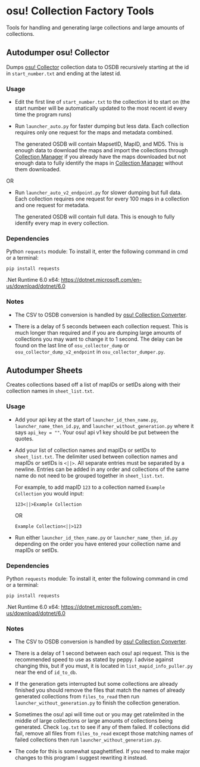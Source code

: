 # osu! Collection Factory Tools

Tools for handling and generating large collections and large amounts of collections.

## Autodumper osu! Collector

Dumps [osu! Collector](https://osucollector.com/) collection data to OSDB recursively starting at the id in `start_number.txt` and ending at the latest id.

### Usage

- Edit the first line of `start_number.txt` to the collection id to start on (the start number will be automatically updated to the most recent id every time the program runs)

- Run `launcher_auto.py` for faster dumping but less data. Each collection requires only one request for the maps and metadata combined. 

    The generated OSDB will contain MapsetID, MapID, and MD5. This is enough data to download the maps and import the collections through [Collection Manager](https://github.com/Piotrekol/CollectionManager) if you already have the maps downloaded but not enough data to fully identify the maps in [Collection Manager](https://github.com/Piotrekol/CollectionManager) without them downloaded.

OR

- Run `launcher_auto_v2_endpoint.py` for slower dumping but full data. Each collection requires one request for every 100 maps in a collection and one request for metadata.

    The generated OSDB will contain full data. This is enough to fully identify every map in every collection.

### Dependencies

Python `requests` module: To install it, enter the following command in cmd or a terminal:

```
pip install requests
```

.Net Runtime 6.0 x64: https://dotnet.microsoft.com/en-us/download/dotnet/6.0

### Notes

- The CSV to OSDB conversion is handled by [osu! Collection Converter](https://github.com/Kuuuube/osu_CollectionConverter).

- There is a delay of 5 seconds between each collection request. This is much longer than required and if you are dumping large amounts of collections you may want to change it to 1 second. The delay can be found on the last line of `osu_collector_dump` or `osu_collector_dump_v2_endpoint` in `osu_collector_dumper.py`.

## Autodumper Sheets

Creates collections based off a list of mapIDs or setIDs along with their collection names in `sheet_list.txt`.

### Usage

- Add your api key at the start of `launcher_id_then_name.py`, `launcher_name_then_id.py`, and `launcher_without_generation.py` where it says `api_key = ""`. Your osu! api v1 key should be put between the quotes.

- Add your list of collection names and mapIDs or setIDs to `sheet_list.txt`. The delimiter used between collection names and mapIDs or setIDs is `<||>`. All separate entries must be separated by a newline. Entries can be added in any order and collections of the same name do not need to be grouped together in `sheet_list.txt`.

    For example, to add mapID `123` to a collection named `Example Collection` you would input:

    ```
    123<||>Example Collection
    ```
    OR
    ```
    Example Collection<||>123
    ```

- Run either `launcher_id_then_name.py` or `launcher_name_then_id.py` depending on the order you have entered your collection name and mapIDs or setIDs.

### Dependencies

Python `requests` module: To install it, enter the following command in cmd or a terminal:

```
pip install requests
```

.Net Runtime 6.0 x64: https://dotnet.microsoft.com/en-us/download/dotnet/6.0

### Notes

- The CSV to OSDB conversion is handled by [osu! Collection Converter](https://github.com/Kuuuube/osu_CollectionConverter).

- There is a delay of 1 second between each osu! api request. This is the recommended speed to use as stated by peppy. I advise against changing this, but if you must, it is located in `list_mapid_info_puller.py` near the end of `id_to_db`.

- If the generation gets interrupted but some collections are already finished you should remove the files that match the names of already generated collections from `files_to_read` then run `launcher_without_generation.py` to finish the collection generation.

- Sometimes the osu! api will time out or you may get ratelimited in the middle of large collections or large amounts of collections being generated. Check `log.txt` to see if any of them failed. If collections did fail, remove all files from `files_to_read` except those matching names of failed collections then run `launcher_without_generation.py`.

- The code for this is somewhat spaghettified. If you need to make major changes to this program I suggest rewriting it instead.